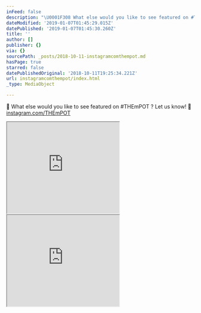 ```yaml
---
inFeed: false
description: "\U0001F308 What else would you like to see featured on #THEmPOT ? Let us know! \U0001F308 instagram.com/THEmPOT"
dateModified: '2019-01-07T01:45:29.015Z'
datePublished: '2019-01-07T01:45:30.260Z'
title: ''
author: []
publisher: {}
via: {}
sourcePath: _posts/2018-10-11-instagramcomthempot.md
hasPage: true
starred: false
datePublishedOriginal: '2018-10-11T19:25:34.221Z'
url: instagramcomthempot/index.html
_type: MediaObject

---
```

🌈 What else would you like to see featured on \#THEmPOT ? Let us know! 🌈 [instagram.com/THEmPOT][0]

<iframe src="https://the-grid.github.io/ed-userhtml/?g=eJx1U2FP2zAQ_c6vOE6iSyiNW2BsrEknWqExaWzTxL5smpBru4khsTP70pYB_30OBLaJYcnS3en53runc7o5GMBc5drAKpykoKoUtqqUobldJyGEwWCyAanUS9Ayw5PZ9LwDnAcETlIOhVOLDAui-g1j_--Ck5Oz0w8wuy_C1K5TxiegPZSWS21y6PA-SZKUBbaWtNTmEpwqM_R0VSpfKEUIdFWrDEmtiQnvsaN_jpl54qQF85faeDa3ljw5XjNaaSLlBo-VJDR7u8yGCKzl9sLpmv4mu-BLfl_FOysKMccJsO00eLjNQC-izZU20gYVYn7eeOXi64cou74d38JDlnw-enf86BgVqqot3YkNGonnjlch6eoMx9GiMYK0NVF8veQOfCataNohE-EUJ3VcqjaLsNMX70CZ_cMGNzcQIfY7haUVvG0YJ07VJRcqYi9YvoNbu6_ax8XzfuLYJ17REZHT84ZUhK1FuPPEo_gJ0DuBoXcf2UVQLd_WPA_e9pURVqqvX96H7aitaeco_-jCPrayphj3sVdZmW3t7o_CXf0cOTkVeQiXYlYVs8u1XTfm9NfwU22PvzVJeNizNfls9Hp_b9gzTZWNhr02f7l3eLB3cHg42j3YDzL1AqJ2BrsAv5lhY6RaaKMkxvBoc66o89hPr854_pFXQVoRpsD4-_BHwutaGTkrdCkjH49v4ygeh9UIfydsRsruLZlstKsCAQjP_7Xf1kg0Jg" height="244" style=""></iframe>

<iframe src="https://the-grid.github.io/ed-userhtml/?g=eJyljssOgjAURH_lWtelBGIIScvWzyB9ISVgSW95-fVC0IVrt2cmZ4ZfKIW7h-hhWZZEGhNbh4n2AzMSW-VlMEeoJ4x-cC8Lm5_CTnyPQGkFHHVwY4S4jVaQaNfIOjnLkxLAoAVhDIsfdYcsT1P2QfXizMPGpMPrOClnRJD0pnSZNyrL0rLIC9OQirPTWfG_Lxs3g-4loiDfC-7Zu6etsZXB1kdV-fXY3KvVG9boZfI" height="244" style=""></iframe>



[0]: http://instagram.com/THEmPOT "THEmPOT"